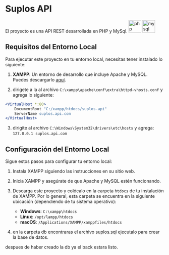 # Suplos API

El proyecto es una API REST desarrollada en PHP y MySql.
<img src="https://cdn.jsdelivr.net/gh/devicons/devicon/icons/php/php-plain.svg" height="40" alt="php logo"  /> <img src="https://cdn.simpleicons.org/mysql/4479A1" height="40" alt="mysql logo"  />
## Requisitos del Entorno Local

Para ejecutar este proyecto en tu entorno local, necesitas tener instalado lo siguiente:

1. **XAMPP**: Un entorno de desarrollo que incluye Apache y MySQL. Puedes descargarlo [aquí](https://www.apachefriends.org/index.html).

2. dirigete a la al archivo ```C:\xampp\apache\conf\extra\httpd-vhosts.conf``` y agrega lo siguiente:
```apache
<VirtualHost *:80>
    DocumentRoot "C:/xampp/htdocs/suplos-api"
    ServerName suplos.api.com
</VirtualHost>
```
3. dirigite al archivo ```C:\Windows\System32\drivers\etc\hosts``` y agrega: ```
127.0.0.1 suplos.api.com ```


## Configuración del Entorno Local

Sigue estos pasos para configurar tu entorno local:

1. Instala XAMPP siguiendo las instrucciones en su sitio web.

2. Inicia XAMPP y asegúrate de que Apache y MySQL estén funcionando.

3. Descarga este proyecto y colócalo en la carpeta `htdocs` de tu instalación de XAMPP. Por lo general, esta carpeta se encuentra en la siguiente ubicación (dependiendo de tu sistema operativo):
   - **Windows**: `C:\xampp\htdocs`
   - **Linux**: `/opt/lampp/htdocs`
   - **macOS**: `/Applications/XAMPP/xamppfiles/htdocs`

4. en la carpeta db encontraras el archivo suplos.sql ejecutalo para crear la base de datos.

despues de haber creado la db ya el back estara listo.